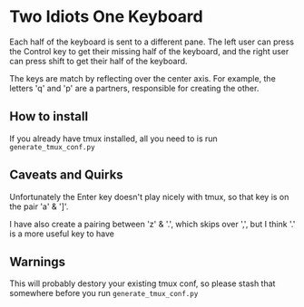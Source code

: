 # Two Idiots One Keyboard

Each half of the keyboard is sent to a different pane. The left user can
press the Control key to get their missing half of the keyboard, and the 
right user can press shift to get their half of the keyboard.

The keys are match by reflecting over the center axis. For example, the
letters 'q' and 'p' are a partners, responsible for creating the other.

## How to install

If you already have tmux installed, all you need to is run
`generate_tmux_conf.py`


## Caveats and Quirks

Unfortunately the Enter key doesn't play nicely with tmux, so that key
is on the pair 'a' & ']'.

I have also create a pairing between 'z' & '.', which skips over ',', but
I think '.' is a more useful key to have


## Warnings

This will probably destory your existing tmux conf, so please stash that
somewhere before you run `generate_tmux_conf.py`


